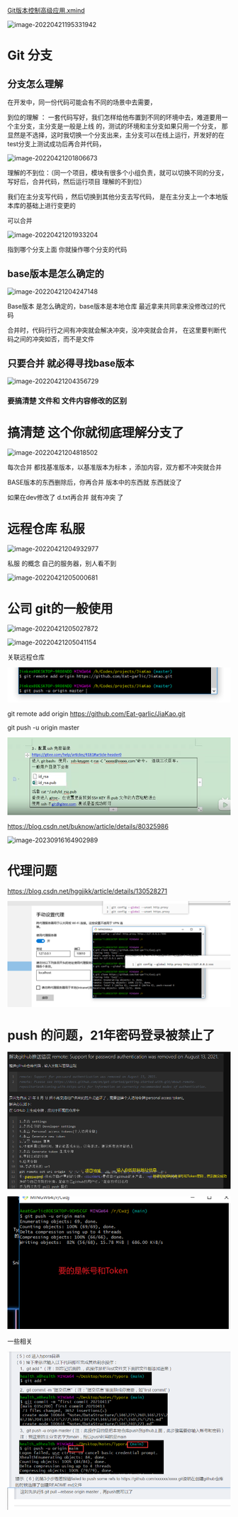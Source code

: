  

 [Git版本控制高级应用.xmind](Git版本控制高级应用.xmind) 





![image-20220421195331942](https://raw.githubusercontent.com/jinkex55/picture/master/images20220421195332.png)



# Git 分支

## 分支怎么理解 

在开发中，同一份代码可能会有不同的场景中去需要， 

到位的理解 ： 一套代码写好，我们怎样给他布置到不同的环境中去，难道要用一个主分支，主分支是一般是上线 的，测试的环境和主分支如果只用一个分支， 那显然是不选择，这时我切换一个分支出来，主分支可以在线上运行，开发好的在test分支上测试成功后再合并代码，



![image-20220421201806673](https://raw.githubusercontent.com/jinkex55/picture/master/images20220421201806.png)

理解的不到位：（同一个项目，模块有很多个小组负责，就可以切换不同的分支，写好后，合并代码，然后运行项目  理解的不到位）

我们在主分支写代码 ，然后切换到其他分支去写代码， 是在主分支上一个本地版本库的基础上进行变更的

可以合并



![image-20220421201933204](https://raw.githubusercontent.com/jinkex55/picture/master/images20220421201933.png)

指到哪个分支上面 你就操作哪个分支的代码







## base版本是怎么确定的

![image-20220421204247148](https://raw.githubusercontent.com/jinkex55/picture/master/images20220421204247.png)

Base版本 是怎么确定的，base版本是本地仓库 最近拿来共同拿来没修改过的代码 

合并时，代码行行之间有冲突就会解决冲突，没冲突就会合并， 在这里要判断代码之间的冲突如否，而不是文件 



## 只要合并 就必得寻找base版本

![image-20220421204356729](https://raw.githubusercontent.com/jinkex55/picture/master/images20220421204356.png)



### 要搞清楚 文件和 文件内容修改的区别





# 搞清楚 这个你就彻底理解分支了





![image-20220421204818502](https://raw.githubusercontent.com/jinkex55/picture/master/images20220421204818.png)

每次合并 都找基准版本，以基准版本为标本 ，添加内容，双方都不冲突就合并 

BASE版本的东西删除后，你再合并  版本中的东西就 东西就没了

如果在dev修改了 d.txt再合并 就有冲突 了





# 远程仓库 私服

![image-20220421204932977](https://raw.githubusercontent.com/jinkex55/picture/master/images20220421204933.png)

私服 的概念  自己的服务器，别人看不到

![image-20220421205000681](https://raw.githubusercontent.com/jinkex55/picture/master/images20220421205000.png)







# 公司 git的一般使用

![image-20220421205027872](https://raw.githubusercontent.com/jinkex55/picture/master/images20220421205028.png)

![image-20220421205041154](https://raw.githubusercontent.com/jinkex55/picture/master/images20220421205041.png)



关联远程仓库

![image-20220519155618957](https://raw.githubusercontent.com/Eat-garlic/picture/master/images20220519155619.png)



 git remote add origin https://github.com/Eat-garlic/JiaKao.git

 

git push -u origin master





![image-20220519163019926](https://raw.githubusercontent.com/Eat-garlic/picture/master/images20220519163020.png)







https://blog.csdn.net/buknow/article/details/80325986







![image-20230916164902989](C:\Users\AeatGarlic\AppData\Roaming\Typora\typora-user-images\image-20230916164902989.png)















# 代理问题

https://blog.csdn.net/hggjjkk/article/details/130528271



![image-20230922205814622](https://raw.githubusercontent.com/Eat-garlic/picture/master/CWZJ/20230922205814.png)





# push 的问题，21年密码登录被禁止了

![image-20230922221548785](https://raw.githubusercontent.com/Eat-garlic/picture/master/CWZJ/20230922221548.png)









![image-20230922221200757](https://raw.githubusercontent.com/Eat-garlic/picture/master/CWZJ/20230922221200.png)







一些相关



![image-20230922211123312](https://raw.githubusercontent.com/Eat-garlic/picture/master/CWZJ/20230922211123.png)